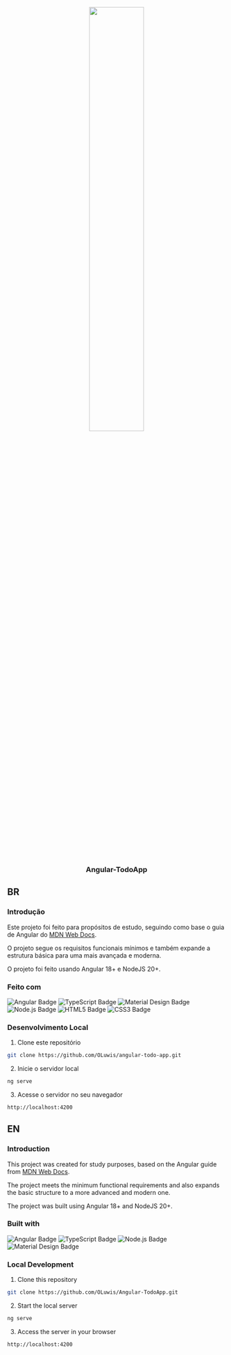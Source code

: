 <p align="center">
  <img src="https://files.catbox.moe/58bezp.gif" style="display:block; width: 50%;">
  <h3 align="center">
    Angular-TodoApp
  </h3>
</p>

## BR

### Introdução

Este projeto foi feito para propósitos de estudo, seguindo como base o guia de Angular do [MDN Web Docs](https://developer.mozilla.org/en-US/docs/Learn/Tools_and_testing/Client-side_JavaScript_frameworks/Angular_getting_started).

O projeto segue os requisitos funcionais mínimos e também expande a estrutura básica para uma mais avançada e moderna.

O projeto foi feito usando Angular 18+ e NodeJS 20+.

### Feito com
![Angular Badge](https://img.shields.io/badge/Angular-0F0F11?logo=angular&logoColor=fff&style=for-the-badge)
![TypeScript Badge](https://img.shields.io/badge/TypeScript-3178C6?logo=typescript&logoColor=fff&style=for-the-badge)
![Material Design Badge](https://img.shields.io/badge/Material%20Design-757575?logo=materialdesign&logoColor=fff&style=for-the-badge)
![Node.js Badge](https://img.shields.io/badge/Node.js-5FA04E?logo=nodedotjs&logoColor=fff&style=for-the-badge)
![HTML5 Badge](https://img.shields.io/badge/HTML5-E34F26?logo=html5&logoColor=fff&style=for-the-badge)
![CSS3 Badge](https://img.shields.io/badge/CSS3-1572B6?logo=css3&logoColor=fff&style=for-the-badge)

### Desenvolvimento Local

1. Clone este repositório
```sh
git clone https://github.com/OLuwis/angular-todo-app.git
```
2. Inicie o servidor local
```sh
ng serve
```
3. Acesse o servidor no seu navegador
```sh
http://localhost:4200
```

## EN

### Introduction

This project was created for study purposes, based on the Angular guide from [MDN Web Docs](https://developer.mozilla.org/en-US/docs/Learn/Tools_and_testing/Client-side_JavaScript_frameworks/Angular_getting_started).

The project meets the minimum functional requirements and also expands the basic structure to a more advanced and modern one.

The project was built using Angular 18+ and NodeJS 20+.

### Built with
![Angular Badge](https://img.shields.io/badge/Angular-0F0F11?logo=angular&logoColor=fff&style=for-the-badge)
![TypeScript Badge](https://img.shields.io/badge/TypeScript-3178C6?logo=typescript&logoColor=fff&style=for-the-badge)
![Node.js Badge](https://img.shields.io/badge/Node.js-5FA04E?logo=nodedotjs&logoColor=fff&style=for-the-badge)
![Material Design Badge](https://img.shields.io/badge/Material%20Design-757575?logo=materialdesign&logoColor=fff&style=for-the-badge)

### Local Development

1. Clone this repository
```sh
git clone https://github.com/OLuwis/Angular-TodoApp.git
```
2. Start the local server
```sh
ng serve
```
3. Access the server in your browser
```sh
http://localhost:4200
```
